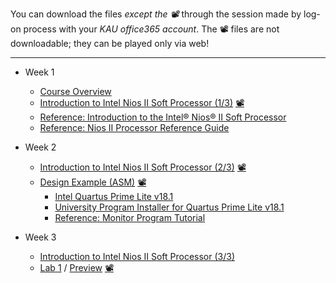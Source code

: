 You can download the files *except the 📽* through the session made by log-on process with your *KAU office365 account*. The 📽 files are not downloadable; they can be played only via web!
***

* Week 1
  * [Course Overview](https://kau365-my.sharepoint.com/:p:/g/personal/taehwan_kim_kau_ac_kr/EX7rYchG8gdDl8uh3C0A5pMBZF-WfkBhzxXzTerc62GNZw?e=EEuBvc)
  * [Introduction to Intel Nios II Soft Processor (1/3)](https://kau365-my.sharepoint.com/:p:/g/personal/taehwan_kim_kau_ac_kr/EcSEUFMhl-tAuUAxDmR5maABfhxceYWr3-2SGLsx3WB01g?e=y6GKrw) [📽](https://youtu.be/OyMnB-V5JJ8)
  * [Reference: Introduction to the Intel® Nios® II Soft Processor](https://ftp.intel.com/Public/Pub/fpgaup/pub/Teaching_Materials/current/Tutorials/Nios2_introduction.pdf)
  * [Reference: Nios II Processor Reference Guide](https://www.intel.com/content/dam/www/programmable/us/en/pdfs/literature/hb/nios2/n2cpu-nii5v1gen2.pdf)

* Week 2
  * [Introduction to Intel Nios II Soft Processor (2/3)](https://kau365-my.sharepoint.com/:p:/g/personal/taehwan_kim_kau_ac_kr/EcSEUFMhl-tAuUAxDmR5maABfhxceYWr3-2SGLsx3WB01g?e=y6GKrw) [📽](https://youtu.be/aGdNDza5ozQ)
  * [Design Example (ASM)](https://kau365-my.sharepoint.com/:b:/g/personal/taehwan_kim_kau_ac_kr/EelA_0iefXxOnqQjWpl2M70B53gw2fbuLD29Q2b_u0RLaA?e=Al5v6i) [📽](https://youtu.be/yHKBPAc6gG0)
    * [Intel Quartus Prime Lite v18.1](https://www.intel.com/content/www/us/en/software-kit/665990/intel-quartus-prime-lite-edition-design-software-version-18-1-for-windows.html)
    * [University Program Installer for Quartus Prime Lite v18.1](https://ftp.intel.com/Public/Pub/fpgaup/pub/Intel_Material/18.1/intel_fpga_upds_setup.exe)
    * [Reference: Monitor Program Tutorial](https://ftp.intel.com/Public/Pub/fpgaup/pub/Teaching_Materials/current/tutorials/Intel_FPGA_Monitor_Program_NiosII.pdf)

* Week 3
  * [Introduction to Intel Nios II Soft Processor (3/3)](https://kau365-my.sharepoint.com/:p:/g/personal/taehwan_kim_kau_ac_kr/EcSEUFMhl-tAuUAxDmR5maABfhxceYWr3-2SGLsx3WB01g?e=y6GKrw)
  * [Lab 1](https://kau365-my.sharepoint.com/:b:/g/personal/taehwan_kim_kau_ac_kr/EXUXlLoHBB1AgIEnkNPk6kcBjsaWQfC7R4u_nHJkwWtUxQ?e=cdqHkg) / [Preview](https://kau365-my.sharepoint.com/:b:/g/personal/taehwan_kim_kau_ac_kr/EeWe6uugKPtCnV6fYLXCWt4BUa0sFlBApJhq8hIc9-vK2g?e=Wqnxbd) [📽](https://youtu.be/YgCgvh5b4oQ)

<!--
* Week 4
  * [Lab 2](https://kau365-my.sharepoint.com/:b:/g/personal/taehwan_kim_kau_ac_kr/EZAp29NZdwJKha9OxeAqrw4B8SkaAQ2BH_SBGggkNf6czA?e=FLlS6n) / [Preview](https://kau365-my.sharepoint.com/:b:/g/personal/taehwan_kim_kau_ac_kr/EY1d1MervvZEhkhHmlIPXWYB9pf0xZuYYoueBqDv4OO1mQ?e=9mkf8S) [📽](https://youtu.be/l9mmJ24K3I0)
    * [address_map_nios2.s](https://kau365-my.sharepoint.com/:u:/g/personal/taehwan_kim_kau_ac_kr/EVtI7peyKJxNrVp7f_z56FcBOrdUvpzM6m7zVmWGE4QF3A?e=G4IKiy)

* Week 5
  * [Lab 3](https://kau365-my.sharepoint.com/:b:/g/personal/taehwan_kim_kau_ac_kr/EQ8fxjDUTq5Lv_JULeRebUkBxss-tdeBWJREwoGgXu1-Wg?e=Ljg7kx) / [Preview](https://kau365-my.sharepoint.com/:b:/g/personal/taehwan_kim_kau_ac_kr/EXPjqU__ZV9LuBQ6PJpnpdwBs6T8TpeNeBTlzUrWwuK7QQ?e=62yKeu) [📽](https://youtu.be/DAYmT2QuQ7o)

* Week 6
  * [Lab 4](https://kau365-my.sharepoint.com/:b:/g/personal/taehwan_kim_kau_ac_kr/EZVJAIaTuwJKgz1CZhjVLQQBZoLO0Kui9emPGXoTQWWB8g?e=pbTf1y) / [Preview](https://kau365-my.sharepoint.com/:b:/g/personal/taehwan_kim_kau_ac_kr/Edd6JhNwY3NCiZDofCYFj-ABkMadpa35fOoGeI9t5qSibQ?e=VSwVI8) [📽](https://youtu.be/13EKDvgbS1c)
    * [Reference: DE1-SoC Computer System with Nios-II](https://kau365-my.sharepoint.com/:b:/g/personal/taehwan_kim_kau_ac_kr/EfMOH80RDldMmR0b9ereGVoBnbROMmyxL8fM0GnLJtWzaA?e=fbOeZf)
    * [Reference: Parallel Port for Intel DE-Series Boards](https://kau365-my.sharepoint.com/:b:/g/personal/taehwan_kim_kau_ac_kr/EdCajFkBI61PiYpdxBP6YvABaHSPM_jcYn5BNtEP9OQV-Q?e=1NVKET)
    * [Reference: Interval Timer Core](https://kau365-my.sharepoint.com/:b:/g/personal/taehwan_kim_kau_ac_kr/EUwv_akCsHBOlJhwPI6zgUQBFrAODjy1gllzShZlOnaUFA?e=ScZEps)

* Week 7
  * [Lab 5](https://kau365-my.sharepoint.com/:b:/g/personal/taehwan_kim_kau_ac_kr/EcYxIx9qZ9xBjAICMiqLOXQB3Cd5DzJJxrFWC7OqRqqTkw?e=X3HG1d) / [Preview](https://kau365-my.sharepoint.com/:b:/g/personal/taehwan_kim_kau_ac_kr/ERJazMda7_5Mihi76rtSahgB40Q7xVvvQ2qwlGmSWKUJsw?e=81X2RI) [📽](https://youtu.be/u5jo8iYkd7A)
    * [Reference: Introduction to the Intel® Nios® II Soft Processor](https://ftp.intel.com/Public/Pub/fpgaup/pub/Teaching_Materials/current/Tutorials/Nios2_introduction.pdf)
    * [Reference: DE1-SoC Computer System with Nios® II](https://kau365-my.sharepoint.com/:b:/g/personal/taehwan_kim_kau_ac_kr/EfMOH80RDldMmR0b9ereGVoBnbROMmyxL8fM0GnLJtWzaA?e=fbOeZf)

* Week 8
  * [Design Example (C)](https://kau365-my.sharepoint.com/:b:/g/personal/taehwan_kim_kau_ac_kr/ETG8thNpWyVItfDp_hNpEgUBot0pMDT2CPwwm3kj4jMTGQ?e=kq5kYI) [📽](https://youtu.be/-17FYGDyits)
  * [Lab 6](https://kau365-my.sharepoint.com/:b:/g/personal/taehwan_kim_kau_ac_kr/EfUNcUXbR4tIvALKSP625q8B5LiKGIzdxc_9KYCgK5hKvw?e=6qm2Zg) / [Preview](https://kau365-my.sharepoint.com/:b:/g/personal/taehwan_kim_kau_ac_kr/EQN4P3-EaKNNtHGnIgonwQsBnRcADuFvR6UEO6spIg6rxg?e=8qeNVd) [📽](https://youtu.be/i98wuep4-Mw)
    * [address_map_nios2.h](https://kau365-my.sharepoint.com/:u:/g/personal/taehwan_kim_kau_ac_kr/Ed6KUhzKpfBLu56cEH9icI4BFk5EqzVWS_EX93nr3f56AQ?e=nGY1Ll)

* Week 9
  * [Lab 7](https://kau365-my.sharepoint.com/:b:/g/personal/taehwan_kim_kau_ac_kr/ER2M1pdg-E1Hs3Y0bCm2HGgByycOBdKLH-m59XwKXoFN9Q?e=Hg68a5) / [Preview](https://kau365-my.sharepoint.com/:b:/g/personal/taehwan_kim_kau_ac_kr/EU1luJ1QW21IogpnHqfqOiUBAsFP1YIFo-PibE5OYHH-mA?e=pMPd5g) [📽](https://youtu.be/bNvQB7kGq88)
    * [nios2_ctrl_reg_macros.h](https://kau365-my.sharepoint.com/:u:/g/personal/taehwan_kim_kau_ac_kr/EUIWC_Cqz4VFkLU9opQlI-0BcBqRX82t8-Qj1ihmdB4N1Q?e=qr8VKH)
  
* Week 10
  * [Lab 8](https://kau365-my.sharepoint.com/:b:/g/personal/taehwan_kim_kau_ac_kr/EQkXskfyNcBMulzWGzCdl80BYxDTy7JmjQLTjlGNOhfGaQ?e=p7oRQ9) / [Preview](https://kau365-my.sharepoint.com/:b:/g/personal/taehwan_kim_kau_ac_kr/EffLLNzJX1FOshd1XeiVMFABP26FBoc2qZRJBmdyibQe-A?e=lc3JUh) [📽](https://youtu.be/Qes8JttiBuk)

* Week 11 -- 14
  * [Design Project](https://kau365-my.sharepoint.com/:p:/g/personal/taehwan_kim_kau_ac_kr/ESfQylwtYARLuPsyrXKBDXcBG6JYb4EuObCq7jeCVzc5hg?e=xu0Dc4)
    * Document Templates: [계획서](https://kau365-my.sharepoint.com/:p:/g/personal/taehwan_kim_kau_ac_kr/EdmQKeJqVHBMpt9XEyXcLgcB08KRcNmdIxMqFzeqccZeCw?e=TIhWMS), [중간시연보고서](https://kau365-my.sharepoint.com/:p:/g/personal/taehwan_kim_kau_ac_kr/EQN8_81h9SNCqa7RoQHwJKsBFMaLr3JwfUogPbW-xhMgMQ?e=IKjWKo), [결과보고서](https://kau365-my.sharepoint.com/:p:/g/personal/taehwan_kim_kau_ac_kr/EdqlgHGBLVBMrdkfKVAxt3MBm7PRiOkAnvtcr0jwRaNdsw?e=ldIwPk)

* Week 15: Complimentary
* Week 16: Final Exam
-->
